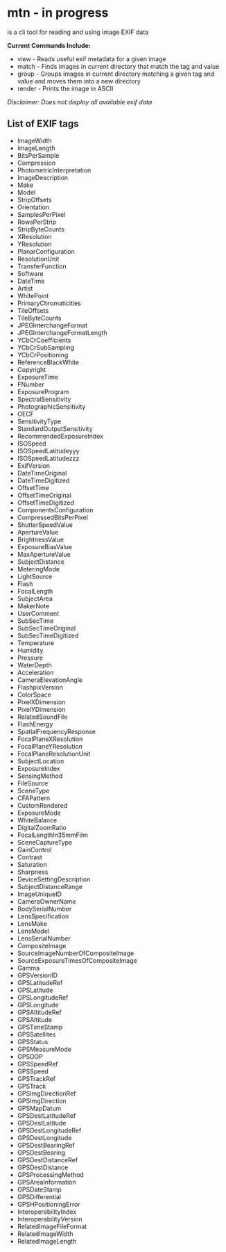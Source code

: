 # mtn - in progress
is a cli tool for reading and using image EXIF data

**Current Commands Include:**
* view - Reads useful exif metadata for a given image
* match - Finds images in current directory that match the tag and value
* group - Groups images in current directory matching a given tag and value and moves them into a new directory
* render - Prints the image in ASCII

*Disclaimer: Does not display all available exif data*

## List of EXIF tags
* ImageWidth
* ImageLength
* BitsPerSample
* Compression
* PhotometricInterpretation
* ImageDescription
* Make
* Model
* StripOffsets
* Orientation
* SamplesPerPixel
* RowsPerStrip
* StripByteCounts
* XResolution
* YResolution
* PlanarConfiguration
* ResolutionUnit
* TransferFunction
* Software
* DateTime
* Artist
* WhitePoint
* PrimaryChromaticities
* TileOffsets
* TileByteCounts
* JPEGInterchangeFormat
* JPEGInterchangeFormatLength
* YCbCrCoefficients
* YCbCrSubSampling
* YCbCrPositioning
* ReferenceBlackWhite
* Copyright
* ExposureTime
* FNumber
* ExposureProgram
* SpectralSensitivity
* PhotographicSensitivity
* OECF
* SensitivityType
* StandardOutputSensitivity
* RecommendedExposureIndex
* ISOSpeed
* ISOSpeedLatitudeyyy
* ISOSpeedLatitudezzz
* ExifVersion
* DateTimeOriginal
* DateTimeDigitized
* OffsetTime
* OffsetTimeOriginal
* OffsetTimeDigitized
* ComponentsConfiguration
* CompressedBitsPerPixel
* ShutterSpeedValue
* ApertureValue
* BrightnessValue
* ExposureBiasValue
* MaxApertureValue
* SubjectDistance
* MeteringMode
* LightSource
* Flash
* FocalLength
* SubjectArea
* MakerNote
* UserComment
* SubSecTime
* SubSecTimeOriginal
* SubSecTimeDigitized
* Temperature
* Humidity
* Pressure
* WaterDepth
* Acceleration
* CameraElevationAngle
* FlashpixVersion
* ColorSpace
* PixelXDimension
* PixelYDimension
* RelatedSoundFile
* FlashEnergy
* SpatialFrequencyResponse
* FocalPlaneXResolution
* FocalPlaneYResolution
* FocalPlaneResolutionUnit
* SubjectLocation
* ExposureIndex
* SensingMethod
* FileSource
* SceneType
* CFAPattern
* CustomRendered
* ExposureMode
* WhiteBalance
* DigitalZoomRatio
* FocalLengthIn35mmFilm
* SceneCaptureType
* GainControl
* Contrast
* Saturation
* Sharpness
* DeviceSettingDescription
* SubjectDistanceRange
* ImageUniqueID
* CameraOwnerName
* BodySerialNumber
* LensSpecification
* LensMake
* LensModel
* LensSerialNumber
* CompositeImage
* SourceImageNumberOfCompositeImage
* SourceExposureTimesOfCompositeImage
* Gamma
* GPSVersionID
* GPSLatitudeRef
* GPSLatitude
* GPSLongitudeRef
* GPSLongitude
* GPSAltitudeRef
* GPSAltitude
* GPSTimeStamp
* GPSSatellites
* GPSStatus
* GPSMeasureMode
* GPSDOP
* GPSSpeedRef
* GPSSpeed
* GPSTrackRef
* GPSTrack
* GPSImgDirectionRef
* GPSImgDirection
* GPSMapDatum
* GPSDestLatitudeRef
* GPSDestLatitude
* GPSDestLongitudeRef
* GPSDestLongitude
* GPSDestBearingRef
* GPSDestBearing
* GPSDestDistanceRef
* GPSDestDistance
* GPSProcessingMethod
* GPSAreaInformation
* GPSDateStamp
* GPSDifferential
* GPSHPositioningError
* InteroperabilityIndex
* InteroperabilityVersion
* RelatedImageFileFormat
* RelatedImageWidth
* RelatedImageLength

